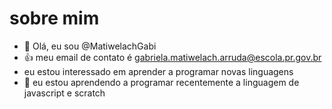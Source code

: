 # sobre mim
- 👋 Olá, eu sou @MatiwelachGabi
- :+1: meu email de contato é gabriela.matiwelach.arruda@escola.pr.gov.br
- eu estou interessado em aprender a programar novas linguagens
- 🌱 eu estou aprendendo a programar recentemente a linguagem de javascript e scratch


<!---
MatiwelachGabi/MatiwelachGabi is a ✨ special ✨ repository because its `README.md` (this file) appears on your GitHub profile.
You can click the Preview link to take a look at your changes.
--->
